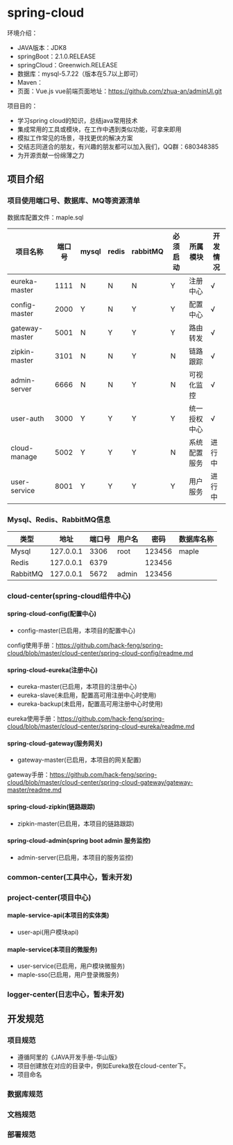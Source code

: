# spring-cloud
环境介绍：
* JAVA版本：JDK8
* springBoot：2.1.0.RELEASE
* springCloud：Greenwich.RELEASE
* 数据库：mysql-5.7.22（版本在5.7以上即可）
* Maven：
* 页面：Vue.js
vue前端页面地址：https://github.com/zhua-an/adminUI.git

项目目的：
* 学习spring cloud的知识，总结java常用技术
* 集成常用的工具或模块，在工作中遇到类似功能，可拿来即用
* 模拟工作常见的场景，寻找更优的解决方案
* 交结志同道合的朋友，有兴趣的朋友都可以加入我们，QQ群：680348385
* 为开源贡献一份绵薄之力


## 项目介绍

### 项目使用端口号、数据库、MQ等资源清单

数据库配置文件：maple.sql

| 项目名称 | 端口号 | mysql | redis | rabbitMQ | 必须启动 | 所属模块 | 开发情况 |
| ------- | ----- | ----- | ----- | -------- | ------- | --------| ------- |
| eureka-master  | 1111 | N | N | N | Y | 注册中心 | √ |
| config-master  | 2000 | Y | N | Y | Y | 配置中心 | √ |
| gateway-master | 5001 | N | Y | Y | Y | 路由转发 | √ |
| zipkin-master  | 3101 | N | N | Y | N | 链路跟踪 | √ |
| admin-server   | 6666 | N | N | Y | N | 可视化监控 | √ |
| user-auth      | 3000 | Y | Y | Y | Y | 统一授权中心 | √ |
| cloud-manage   | 5002 | Y | Y | Y | N | 系统配置服务 | 进行中 |
| user-service   | 8001 | Y | Y | Y | Y | 用户服务 | 进行中 |

### Mysql、Redis、RabbitMQ信息
|    类型   |    地址   | 端口号 | 用户名 |  密码  | 数据库名称 |
| -------- | --------- | ----- | ----- | ------ | -------- |
| Mysql    | 127.0.0.1 |  3306 |  root | 123456 |   maple  |
| Redis    | 127.0.0.1 |  6379 |       | 123456 |          |
| RabbitMQ | 127.0.0.1 |  5672 | admin | 123456 |          |

### cloud-center(spring-cloud组件中心)
#### spring-cloud-config(配置中心)
* config-master(已启用，本项目的配置中心)

config使用手册：https://github.com/hack-feng/spring-cloud/blob/master/cloud-center/spring-cloud-config/readme.md

#### spring-cloud-eureka(注册中心)
* eureka-master(已启用，本项目的注册中心)
* eureka-slave(未启用，配置高可用注册中心时使用)
* eureka-backup(未启用，配置高可用注册中心时使用)

eureka使用手册：https://github.com/hack-feng/spring-cloud/blob/master/cloud-center/spring-cloud-eureka/readme.md

#### spring-cloud-gateway(服务网关)
* gateway-master(已启用，本项目的网关配置)

gateway手册：https://github.com/hack-feng/spring-cloud/blob/master/cloud-center/spring-cloud-gateway/gateway-master/readme.md

#### spring-cloud-zipkin(链路跟踪)
* zipkin-master(已启用，本项目的链路跟踪)

#### spring-cloud-admin(spring boot admin 服务监控)
* admin-server(已启用，本项目的服务监控)
  
### common-center(工具中心，暂未开发)
  
### project-center(项目中心)
#### maple-service-api(本项目的实体类)
* user-api(用户模块api)
#### maple-service(本项目的微服务)
* user-service(已启用，用户模块微服务)
* maple-sso(已启用，用户登录微服务)

### logger-center(日志中心，暂未开发)


## 开发规范

### 项目规范
 * 遵循阿里的《JAVA开发手册-华山版》
 * 项目创建放在对应的目录中，例如Eureka放在cloud-center下。
 * 项目命名
### 数据库规范

### 文档规范

### 部署规范